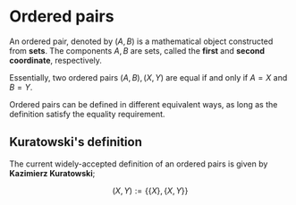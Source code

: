 # Ordered pairs

An ordered pair, denoted by $(A, B)$ is a mathematical object constructed from **sets**. The components $A,B$ are sets, called the **first** and **second coordinate**, respectively.

Essentially, two ordered pairs $(A,B), (X,Y)$ are equal if and only if $A=X$ and $B=Y$.

Ordered pairs can be defined in different equivalent ways, as long as the definition satisfy the equality requirement.

## Kuratowski's definition

The current widely-accepted definition of an ordered pairs is given by **Kazimierz Kuratowski**;

$$(X,Y):=\{\{X\},\{X,Y\}\}$$


